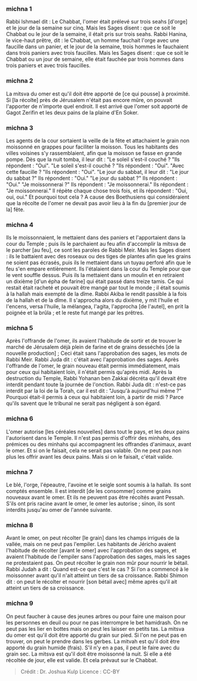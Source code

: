 
### michna 1
Rabbi Ishmael dit : Le Chabbat, l'omer était prélevé sur trois seahs [d'orge] et le jour de la semaine sur cinq. Mais les Sages disent : que ce soit le Chabbat ou le jour de la semaine, il était pris sur trois seahs. Rabbi Hanina, le vice-haut prêtre, dit : le Chabbat, un homme fauchait l'orge avec une faucille dans un panier, et le jour de la semaine, trois hommes le fauchaient dans trois paniers avec trois faucilles. Mais les Sages disent : que ce soit le Chabbat ou un jour de semaine, elle était fauchée par trois hommes dans trois paniers et avec trois faucilles.

### michna 2
La mitsva du omer est qu'il doit être apporté de [ce qui pousse] à proximité. Si [la récolte] près de Jérusalem n'était pas encore mûre, on pouvait l'apporter de n'importe quel endroit. Il est arrivé que l'omer soit apporté de Gagot Zerifin et les deux pains de la plaine d'En Soker.

### michna 3
Les agents de la cour sortaient la veille de la fête et attachaient le grain non moissonné en grappes pour faciliter la moisson. Tous les habitants des villes voisines s'y rassemblaient, afin que la moisson se fasse en grande pompe. Dès que la nuit tomba, il leur dit : "Le soleil s'est-il couché ? "Ils répondent : "Oui". "Le soleil s'est-il couché ? "Ils répondent : "Oui". "Avec cette faucille ? "Ils répondent : "Oui". "Le jour du sabbat, il leur dit : "Le jour du sabbat ?" Ils répondent : "Oui." "Le jour du sabbat ?" Ils répondent : "Oui." "Je moissonnerai ?" Ils répondent : "Je moissonnerai." Ils répondent : "Je moissonnerai." Il répète chaque chose trois fois, et ils répondent : "Oui, oui, oui." Et pourquoi tout cela ? A cause des Boethusiens qui considéraient que la récolte de l'omer ne devait pas avoir lieu à la fin du [premier jour de la] fête.

### michna 4
Ils le moissonnaient, le mettaient dans des paniers et l'apportaient dans la cour du Temple ; puis ils le parchaient au feu afin d'accomplir la mitsva de le parcher [au feu], ce sont les paroles de Rabbi Meir. Mais les Sages disent : ils le battaient avec des roseaux ou des tiges de plantes afin que les grains ne soient pas écrasés, puis ils le mettaient dans un tuyau perforé afin que le feu s'en empare entièrement. Ils l'étalaient dans la cour du Temple pour que le vent souffle dessus. Puis ils la mettaient dans un moulin et en retiraient un dixième [d'un épha de farine] qui était passé dans treize tamis. Ce qui restait était racheté et pouvait être mangé par tout le monde ; il était soumis à la hallah mais exempté de la dîme. Rabbi Akiba le rendit passible à la fois de la hallah et de la dîme. Il s'approcha alors du dixième, y mit l'huile et l'encens, versa l'huile, la mélangea, l'agita, l'approcha [de l'autel], en prit la poignée et la brûla ; et le reste fut mangé par les prêtres.

### michna 5
Après l'offrande de l'omer, ils avaient l'habitude de sortir et de trouver le marché de Jérusalem déjà plein de farine et de grains desséchés [de la nouvelle production] ; Ceci était sans l'approbation des sages, les mots de Rabbi Meir. Rabbi Juda dit : c'était avec l'approbation des sages. Après l'offrande de l'omer, le grain nouveau était permis immédiatement, mais pour ceux qui habitaient loin, il n'était permis qu'après midi. Après la destruction du Temple, Rabbi Yohanan ben Zakkai décréta qu'il devait être interdit pendant toute la journée de l'onction. Rabbi Juda dit : n'est-ce pas interdit par la loi de la Torah, car il est dit : "Jusqu'à aujourd'hui même ?" Pourquoi était-il permis à ceux qui habitaient loin, à partir de midi ? Parce qu'ils savent que le tribunal ne serait pas négligent à son égard.

### michna 6
L'omer autorise [les céréales nouvelles] dans tout le pays, et les deux pains l'autorisent dans le Temple. Il n'est pas permis d'offrir des minhahs, des prémices ou des minhahs qui accompagnent les offrandes d'animaux, avant le omer. Et si on le faisait, cela ne serait pas valable. On ne peut pas non plus les offrir avant les deux pains. Mais si on le faisait, c'était valide.

### michna 7
Le blé, l'orge, l'épeautre, l'avoine et le seigle sont soumis à la hallah. Ils sont comptés ensemble. Il est interdit [de les consommer] comme grains nouveaux avant le omer. Et ils ne peuvent pas être récoltés avant Pessah. S'ils ont pris racine avant le omer, le omer les autorise ; sinon, ils sont interdits jusqu'au omer de l'année suivante.

### michna 8
Avant le omer, on peut récolter [le grain] dans les champs irrigués de la vallée, mais on ne peut pas l'empiler. Les habitants de Jéricho avaient l'habitude de récolter [avant le omer] avec l'approbation des sages, et avaient l'habitude de l'empiler sans l'approbation des sages, mais les sages ne protestaient pas. On peut récolter le grain non mûr pour nourrir le bétail. Rabbi Judah a dit : Quand est-ce que c'est le cas ? Si l'on a commencé à le moissonner avant qu'il n'ait atteint un tiers de sa croissance. Rabbi Shimon dit : on peut le récolter et nourrir [son bétail avec] même après qu'il ait atteint un tiers de sa croissance.

### michna 9
On peut faucher à cause des jeunes arbres ou pour faire une maison pour les personnes en deuil ou pour ne pas interrompre le bet hamidrash. On ne peut pas les lier en bottes mais on peut les laisser en petits tas. La mitsva du omer est qu'il doit être apporté du grain sur pied. Si l'on ne peut pas en trouver, on peut le prendre dans les gerbes. La mitvah est qu'il doit être apporté du grain humide (frais). S'il n'y en a pas, il peut le faire avec du grain sec. La mitsva est qu'il doit être moissonné la nuit. Si elle a été récoltée de jour, elle est valide. Et cela prévaut sur le Chabbat.

>Crédit : Dr. Joshua Kulp
>Licence : CC-BY